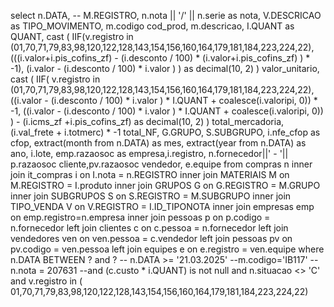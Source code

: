 select
    n.DATA,
   -- M.REGISTRO,
    n.nota || '/' || n.serie as nota,
    V.DESCRICAO as TIPO_MOVIMENTO,
    m.codigo cod_prod,
    m.descricao,
    I.QUANT as QUANT,
    cast (
        IIF(v.registro in (01,70,71,79,83,98,120,122,128,143,154,156,160,164,179,181,184,223,224,22),
            (((i.valor+i.pis_cofins_zf) - (i.desconto / 100) * (i.valor+i.pis_cofins_zf) ) * -1),
            (i.valor - (i.desconto / 100) * i.valor )
        )  as decimal(10, 2)
    ) valor_unitario,
      cast (
        IIF( v.registro in (01,70,71,79,83,98,120,122,128,143,154,156,160,164,179,181,184,223,224,22), 
            ((i.valor - (i.desconto / 100) * i.valor ) * I.QUANT + coalesce(i.valoripi, 0)) * -1,
            ((i.valor - (i.desconto / 100) * i.valor ) * I.QUANT + coalesce(i.valoripi, 0))
        ) 
         - (i.icms_zf +i.pis_cofins_zf)
         as decimal(10, 2)
    ) total_mercadoria,
     (i.val_frete + i.totmerc) * -1 total_NF,
    G.GRUPO,
    S.SUBGRUPO,
    i.nfe_cfop as cfop,
    extract(month from  n.DATA) as mes,
    extract(year from  n.DATA) as ano,
    i.lote,
    emp.razaosoc as empresa,i.registro,
    n.fornecedor||' - '|| p.razaosoc cliente,pv.razaosoc vendedor, e.equipe
from compras n
    inner join it_compras i on I.nota = n.REGISTRO
    inner join MATERIAIS M on M.REGISTRO = I.produto
    inner join GRUPOS G on G.REGISTRO = M.GRUPO
    inner join SUBGRUPOS S on S.REGISTRO = M.SUBGRUPO
    inner join TIPO_VENDA V on V.REGISTRO = I.ID_TIPONOTA
    inner join empresas emp on emp.registro=n.empresa
    inner join pessoas p on p.codigo = n.fornecedor
    left join clientes  c on c.pessoa = n.fornecedor
    left join vendedores ven on ven.pessoa = c.vendedor
    left join pessoas pv on pv.codigo = ven.pessoa
    left join equipes e on e.registro = ven.equipe
where
     n.DATA BETWEEN ? and ?
   -- n.DATA >= '21.03.2025'
    --m.codigo='IB117'
    --n.nota = 207631
    --and (c.custo * i.QUANT) is not null
    and n.situacao <> 'C'
    and v.registro in  ( 01,70,71,79,83,98,120,122,128,143,154,156,160,164,179,181,184,223,224,22)